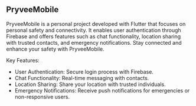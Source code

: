 ## PryveeMobile

PryveeMobile is a personal project developed with Flutter that focuses on personal safety and connectivity. It enables user authentication through Firebase and offers features such as chat functionality, location sharing with trusted contacts, and emergency notifications. Stay connected and enhance your safety with PryveeMobile.

Key Features:

- User Authentication: Secure login process with Firebase.
- Chat Functionality: Real-time messaging with contacts.
- Location Sharing: Share your location with trusted individuals.
- Emergency Notifications: Receive push notifications for emergencies or non-responsive users.
